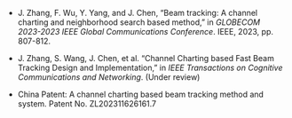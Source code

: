 
- J. Zhang, F. Wu, Y. Yang, and J. Chen, “Beam tracking: A channel charting and neighborhood search based method,” in <i>GLOBECOM 2023-2023 IEEE Global Communications Conference</i>. IEEE, 2023, pp. 807-812.

- J. Zhang, S. Wang, J. Chen, et al. “Channel Charting based Fast Beam Tracking Design and Implementation,” in <i>IEEE Transactions on Cognitive Communications and Networking</i>. (Under review)

- China Patent: A channel charting based beam tracking method and system. Patent No. ZL202311626161.7